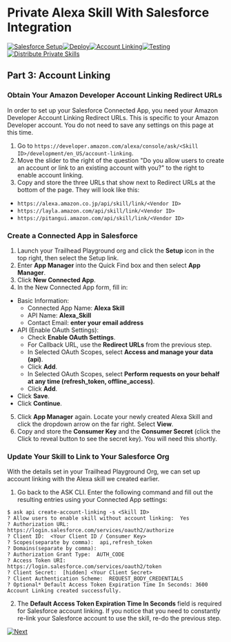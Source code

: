 # Private Alexa Skill With Salesforce Integration

[![Salesforce Setup](https://m.media-amazon.com/images/G/01/mobile-apps/dex/alexa/alexa-skills-kit/tutorials/tutorial-page-marker-1-done._TTH_.png)](./1-salesforce-setup.md)[![Deploy](https://m.media-amazon.com/images/G/01/mobile-apps/dex/alexa/alexa-skills-kit/tutorials/tutorial-page-marker-2-done._TTH_.png)](./2-deploy.md)[![Account Linking](https://m.media-amazon.com/images/G/01/mobile-apps/dex/alexa/alexa-skills-kit/tutorials/tutorial-page-marker-3-on._TTH_.png)](./3-account-linking.md)[![Testing](https://m.media-amazon.com/images/G/01/mobile-apps/dex/alexa/alexa-skills-kit/tutorials/tutorial-page-marker-4-off._TTH_.png)](./4-testing.md)[![Distribute Private Skills](https://m.media-amazon.com/images/G/01/mobile-apps/dex/alexa/alexa-skills-kit/tutorials/tutorial-page-marker-5-off._TTH_.png)](./5-distribute-private-skills.md)

## Part 3: Account Linking

### Obtain Your Amazon Developer Account Linking Redirect URLs
In order to set up your Salesforce Connected App, you need your Amazon Developer Account Linking Redirect URLs. This is specific to your Amazon Developer account. You do not need to save any settings on this page at this time.

1. Go to ```https://developer.amazon.com/alexa/console/ask/<Skill ID>/development/en_US/account-linking```.
2. Move the slider to the right of the question "Do you allow users to create an account or link to an existing account with you?" to the right to enable account linking.
3. Copy and store the three URLs that show next to Redirect URLs at the bottom of the page. They will look like this:
  * ```https://alexa.amazon.co.jp/api/skill/link/<Vendor ID> ```
  * ```https://layla.amazon.com/api/skill/link/<Vendor ID> ```
  * ```https://pitangui.amazon.com/api/skill/link/<Vendor ID>```

### Create a Connected App in Salesforce

1. Launch your Trailhead Playground org and click the **Setup** icon in the top right, then select the Setup link.
2. Enter **App Manager** into the Quick Find box and then select **App Manager**.
3. Click **New Connected App**.
4. In the New Connected App form, fill in:
  * Basic Information:
    * Connected App Name: **Alexa Skill**
    * API Name: **Alexa_Skill**
    * Contact Email: **enter your email address**
  * API (Enable OAuth Settings):
    * Check **Enable OAuth Settings**.
    * For Callback URL, use the **Redirect URLs** from the previous step.
    * In Selected OAuth Scopes, select **Access and manage your data (api)**.
    * Click **Add**.
    * In Selected OAuth Scopes, select **Perform requests on your behalf at any time (refresh_token, offline_access)**.
    * Click **Add**. 
  * Click **Save**. 
  * Click **Continue**.
5. Click **App Manager** again. Locate your newly created Alexa Skill and click the dropdown arrow on the far right. Select **View**.
6. Copy and store the **Consumer Key** and the **Consumer Secret** (click the Click to reveal button to see the secret key). You will need this shortly.

### Update Your Skill to Link to Your Salesforce Org
With the details set in your Trailhead Playground Org, we can set up account linking with the Alexa skill we created earlier.

1. Go back to the ASK CLI. Enter the following command and fill out the resulting entries using your Connected App settings:

```
$ ask api create-account-linking -s <Skill ID>
? Allow users to enable skill without account linking:  Yes
? Authorization URL:  https://login.salesforce.com/services/oauth2/authorize
? Client ID:  <Your Client ID / Consumer Key>
? Scopes(separate by comma):  api,refresh_token
? Domains(separate by comma):  
? Authorization Grant Type:  AUTH_CODE
? Access Token URI:  https://login.salesforce.com/services/oauth2/token
? Client Secret:  [hidden] <Your Client Secret>
? Client Authentication Scheme:  REQUEST_BODY_CREDENTIALS
? Optional* Default Access Token Expiration Time In Seconds: 3600
Account Linking created successfully.
```

2. The **Default Access Token Expiration Time In Seconds** field is required for Salesforce account linking. If you notice that you need to constantly re-link your Salesforce account to use the skill, re-do the previous step.

[![Next](https://m.media-amazon.com/images/G/01/mobile-apps/dex/alexa/alexa-skills-kit/tutorials/button-next._TTH_.png)](./4-testing.md)
